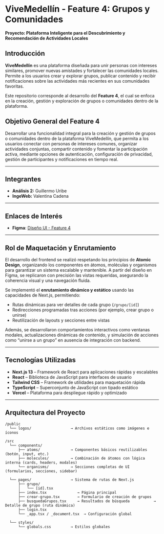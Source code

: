 # ViveMedellín - Feature 4: Grupos y Comunidades

**Proyecto: Plataforma Inteligente para el Descubrimiento y Recomendación de Actividades Locales**

## Introducción

**ViveMedellín** es una plataforma diseñada para unir personas con intereses similares, promover nuevas amistades y fortalecer las comunidades locales. Permite a los usuarios crear y explorar grupos, publicar contenido y recibir notificaciones sobre las actividades más recientes en sus comunidades favoritas.

Este repositorio corresponde al desarrollo del **Feature 4**, el cual se enfoca en la creación, gestión y exploración de grupos o comunidades dentro de la plataforma.

## Objetivo General del Feature 4

Desarrollar una funcionalidad integral para la creación y gestión de grupos o comunidades dentro de la plataforma ViveMedellín, que permita a los usuarios conectar con personas de intereses comunes, organizar actividades conjuntas, compartir contenido y fomentar la participación activa, mediante opciones de autenticación, configuración de privacidad, gestión de participantes y notificaciones en tiempo real.

---

## Integrantes

- **Análisis 2:** Guillermo Uribe
- **IngeWeb:** Valentina Cadena

---

## Enlaces de Interés

- **Figma**: [Diseño UI - Feature 4](https://www.figma.com/design/qeQEjv3HEpEbJmr30JaPQ8/P3.-ViveMedellin-Feature-4.-Grupos?node-id=12-145&m=dev)

---

## Rol de Maquetación y Enrutamiento

El desarrollo del frontend se realizó respetando los principios de **Atomic Design**, organizando los componentes en átomos, moléculas y organismos para garantizar un sistema escalable y mantenible. A partir del diseño en Figma, se replicaron con precisión las vistas requeridas, asegurando la coherencia visual y una navegación fluida.

Se implementó el **enrutamiento dinámico y estático** usando las capacidades de Next.js, permitiendo:

- Rutas dinámicas para ver detalles de cada grupo (`/grupo/[id]`)
- Redirecciones programadas tras acciones (por ejemplo, crear grupo o unirse)
- Reutilización de layouts y secciones entre vistas

Además, se desarrollaron comportamientos interactivos como ventanas modales, actualizaciones dinámicas de contenido, y simulación de acciones como “unirse a un grupo” en ausencia de integración con backend.

---

## Tecnologías Utilizadas

- **Next.js 13** – Framework de React para aplicaciones rápidas y escalables
- **React** – Biblioteca de JavaScript para interfaces de usuario
- **Tailwind CSS** – Framework de utilidades para maquetación rápida
- **TypeScript** – Superconjunto de JavaScript con tipado estático
- **Vercel** – Plataforma para despliegue rápido y optimizado

---

## Arquitectura del Proyecto

```plaintext
/public
  └── logos/                  → Archivos estáticos como imágenes e íconos

/src
  └── components/
      ├── atoms/              → Componentes básicos reutilizables (botón, input, etc.)
      ├── molecules/          → Combinación de átomos con lógica interna (cards, headers, modales)
      └── organisms/          → Secciones completas de UI (formularios, secciones, sidebar)

  └── pages/                  → Sistema de rutas de Next.js
      ├── grupo/
      │   └── [id].tsx
      ├── index.tsx              → Página principal
      ├── crear-grupo.tsx        → Formulario de creación de grupos
      ├── busquedaGrupos.tsx     → Resultados de búsqueda           → Detalle de grupo (ruta dinámica)
      ├── login.tsx
      └── _app.tsx / _document.tsx  → Configuración global

  └── styles/
      └── globals.css         → Estilos globales
```

